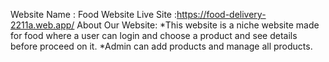 Website Name : Food Website
Live Site :https://food-delivery-2211a.web.app/
About Our Website:
*This website is a niche website made for food where a user can login and choose a product and see details before proceed on it.
*Admin can add products and manage all products.

